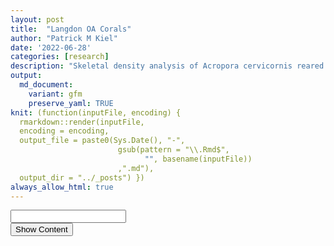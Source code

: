 ```yaml
---
layout: post
title:  "Langdon OA Corals"
author: "Patrick M Kiel"
date: '2022-06-28'
categories: [research]
description: "Skeletal density analysis of Acropora cervicornis reared under ocean acidification and control experiment conditions."
output:
  md_document:
    variant: gfm
    preserve_yaml: TRUE
knit: (function(inputFile, encoding) {
  rmarkdown::render(inputFile, 
  encoding = encoding, 
  output_file = paste0(Sys.Date(), "-",
                        gsub(pattern = "\\.Rmd$",
                              "", basename(inputFile))
                        ,".md"), 
  output_dir = "../_posts") })
always_allow_html: true
---
```


<script type="text/javascript">
window.onload = function() {
    //query string in the password
    const urlParams = new URLSearchParams(window.location.search);
    const pass = urlParams.get('pass')
    document.getElementById("password").value = pass;
};


function verify() {
  if (document.getElementById('password').value === 'acidification') {
    document.getElementById('HIDDENDIV').classList.remove("hidden"); 
    document.getElementById('credentials').classList.add("hidden"); // Hide the div containing the credentials
  } else {
    alert('Invalid Password! You cannot view this content.');
    password.setSelectionRange(0, password.value.length);
  }
  return false;
}
</script>
<style type="text/css">
/*Change content Display */
.hidden {
  display: none;
}
</style>
<!-- The password box -->

<div id="credentials">

<input type="text" id="password" onkeydown="if (event.keyCode == 13) verify()" />
<br/>
<input id="button" type="button" value="Show Content" onclick="verify()" />

</div>

<!-- The content we want to show after password -->

<div id="HIDDENDIV" class="hidden" markdown="1">

# Overview

Here, I analyze the 11 coral skeletons grown under OA and ambient
conditions. I first investigate the vertical extension and calcification
data collected by the Langdon Lab, and then I look at the response of
skeletal density to OA treatment. I further compare analyses at
different thresholding, different scales of segmentation, and the
different metrics I could standardize densities to facilitate “apples to
apples” comparisons.

To remove genotype-specific variability from the analysis, a subset of 8
genetically distinct corals is selected with 4 corals each in the
acidified group and the control group. The remaining 3 corals, all of
genotype ‘P-Lirman’ and in the control group, are then compared to the
other control corals to piece apart genotypic influence on skeletal bulk
densities.

# Linear Growth Analysis

The sharp drop offs and increases in vertical extension are likely the
artifact of a few erroneous data points. There were never 2 back to back
data points like this, so the total growth, from initial to final is
unaffeted.

![](/notebook/images/LangdonCorals/unnamed-chunk-3-1.png)<!-- -->![](/notebook/images/LangdonCorals/unnamed-chunk-3-2.png)<!-- -->![](/notebook/images/LangdonCorals/unnamed-chunk-3-3.png)<!-- -->![](/notebook/images/LangdonCorals/unnamed-chunk-3-4.png)<!-- -->![](/notebook/images/LangdonCorals/unnamed-chunk-3-5.png)<!-- -->

## Statistical Testing

#### Growth

![](/notebook/images/LangdonCorals/unnamed-chunk-4-1.png)<!-- -->

    ## # A tibble: 2 x 4
    ##   treatment variable statistic     p
    ##   <chr>     <chr>        <dbl> <dbl>
    ## 1 HCO2      growth       0.998 0.995
    ## 2 LCO2      growth       0.980 0.902

    ## # A tibble: 1 x 5
    ##     df1   df2 statistic     p variable
    ##   <int> <int>     <dbl> <dbl> <chr>   
    ## 1     1     6      1.32 0.294 growth

<table class=" lightable-classic" style="font-family: &quot;Arial Narrow&quot;, &quot;Source Sans Pro&quot;, sans-serif; margin-left: auto; margin-right: auto;">
<caption>
T-Test Results of Vertical Extension
</caption>
<thead>
<tr>
<th style="text-align:center;font-weight: bold;">
.y.
</th>
<th style="text-align:center;font-weight: bold;">
group1
</th>
<th style="text-align:center;font-weight: bold;">
group2
</th>
<th style="text-align:center;font-weight: bold;">
n1
</th>
<th style="text-align:center;font-weight: bold;">
n2
</th>
<th style="text-align:center;font-weight: bold;">
statistic
</th>
<th style="text-align:center;font-weight: bold;">
df
</th>
<th style="text-align:center;font-weight: bold;">
p
</th>
</tr>
</thead>
<tbody>
<tr>
<td style="text-align:center;">
growth
</td>
<td style="text-align:center;">
HCO2
</td>
<td style="text-align:center;">
LCO2
</td>
<td style="text-align:center;">
4
</td>
<td style="text-align:center;">
4
</td>
<td style="text-align:center;">
2.083
</td>
<td style="text-align:center;">
6
</td>
<td style="text-align:center;">
0.082
</td>
</tr>
</tbody>
</table>
<table class=" lightable-classic" style="font-family: &quot;Arial Narrow&quot;, &quot;Source Sans Pro&quot;, sans-serif; margin-left: auto; margin-right: auto;">
<caption>
Effect Size Results of Vertical Extension
</caption>
<thead>
<tr>
<th style="text-align:center;font-weight: bold;">
.y.
</th>
<th style="text-align:center;font-weight: bold;">
group1
</th>
<th style="text-align:center;font-weight: bold;">
group2
</th>
<th style="text-align:center;font-weight: bold;">
effsize
</th>
<th style="text-align:center;font-weight: bold;">
n1
</th>
<th style="text-align:center;font-weight: bold;">
n2
</th>
<th style="text-align:center;font-weight: bold;">
magnitude
</th>
</tr>
</thead>
<tbody>
<tr>
<td style="text-align:center;">
growth
</td>
<td style="text-align:center;">
HCO2
</td>
<td style="text-align:center;">
LCO2
</td>
<td style="text-align:center;">
1.473
</td>
<td style="text-align:center;">
4
</td>
<td style="text-align:center;">
4
</td>
<td style="text-align:center;">
large
</td>
</tr>
</tbody>
</table>

The mean growth in the HCO2 group was 35.43 mm (SD = 9.77mm), whereas
the mean in LCO2 group was 23.69mm (SD = 5.63mm). A Student’s
two-samples t-test showed that the difference was **not** statistically
significant, t(6) = 2.083, p &gt; 0.05, d = 1.473. Due to the small
sample size, a type 2 error might be happening where we are accepting
the null hypothesis. Further, the different number of days and times of
the year when corals were observed obfuscates any conclusions.

#### Productivity

Using the productivity (growth standardized to initial size) metric from
Lirman *et al.* 2014.
![](/notebook/images/LangdonCorals/unnamed-chunk-5-1.png)<!-- -->

    ## # A tibble: 2 x 4
    ##   treatment variable     statistic     p
    ##   <chr>     <chr>            <dbl> <dbl>
    ## 1 HCO2      productivity     0.962 0.794
    ## 2 LCO2      productivity     0.978 0.890

    ## # A tibble: 1 x 5
    ##     df1   df2 statistic     p variable    
    ##   <int> <int>     <dbl> <dbl> <chr>       
    ## 1     1     6   0.00748 0.934 productivity

<table class=" lightable-classic" style="font-family: &quot;Arial Narrow&quot;, &quot;Source Sans Pro&quot;, sans-serif; margin-left: auto; margin-right: auto;">
<caption>
T-Test Results of Vertical Extension
</caption>
<thead>
<tr>
<th style="text-align:center;font-weight: bold;">
.y.
</th>
<th style="text-align:center;font-weight: bold;">
group1
</th>
<th style="text-align:center;font-weight: bold;">
group2
</th>
<th style="text-align:center;font-weight: bold;">
n1
</th>
<th style="text-align:center;font-weight: bold;">
n2
</th>
<th style="text-align:center;font-weight: bold;">
statistic
</th>
<th style="text-align:center;font-weight: bold;">
df
</th>
<th style="text-align:center;font-weight: bold;">
p
</th>
</tr>
</thead>
<tbody>
<tr>
<td style="text-align:center;">
prod
</td>
<td style="text-align:center;">
HCO2
</td>
<td style="text-align:center;">
LCO2
</td>
<td style="text-align:center;">
4
</td>
<td style="text-align:center;">
4
</td>
<td style="text-align:center;">
-1.125
</td>
<td style="text-align:center;">
6
</td>
<td style="text-align:center;">
0.304
</td>
</tr>
</tbody>
</table>
<table class=" lightable-classic" style="font-family: &quot;Arial Narrow&quot;, &quot;Source Sans Pro&quot;, sans-serif; margin-left: auto; margin-right: auto;">
<caption>
Effect Size Results of Vertical Extension
</caption>
<thead>
<tr>
<th style="text-align:center;font-weight: bold;">
.y.
</th>
<th style="text-align:center;font-weight: bold;">
group1
</th>
<th style="text-align:center;font-weight: bold;">
group2
</th>
<th style="text-align:center;font-weight: bold;">
effsize
</th>
<th style="text-align:center;font-weight: bold;">
n1
</th>
<th style="text-align:center;font-weight: bold;">
n2
</th>
<th style="text-align:center;font-weight: bold;">
magnitude
</th>
</tr>
</thead>
<tbody>
<tr>
<td style="text-align:center;">
prod
</td>
<td style="text-align:center;">
HCO2
</td>
<td style="text-align:center;">
LCO2
</td>
<td style="text-align:center;">
-0.796
</td>
<td style="text-align:center;">
4
</td>
<td style="text-align:center;">
4
</td>
<td style="text-align:center;">
moderate
</td>
</tr>
</tbody>
</table>

The mean productivity in the HCO2 group was 0.04 mm (SD = 0.01mm),
whereas the mean in LCO2 group was 0.05mm (SD = 0.01mm). A Student’s
two-samples t-test showed that the difference was **not** statistically
significant, t(6) = -1.125, p &gt; 0.05, d = -0.796.

#### Number of Days

<table class=" lightable-classic" style="font-family: &quot;Arial Narrow&quot;, &quot;Source Sans Pro&quot;, sans-serif; margin-left: auto; margin-right: auto;">
<caption>
T-Test Results of Vertical Extension
</caption>
<thead>
<tr>
<th style="text-align:center;font-weight: bold;">
.y.
</th>
<th style="text-align:center;font-weight: bold;">
group1
</th>
<th style="text-align:center;font-weight: bold;">
group2
</th>
<th style="text-align:center;font-weight: bold;">
n1
</th>
<th style="text-align:center;font-weight: bold;">
n2
</th>
<th style="text-align:center;font-weight: bold;">
statistic
</th>
<th style="text-align:center;font-weight: bold;">
df
</th>
<th style="text-align:center;font-weight: bold;">
p
</th>
</tr>
</thead>
<tbody>
<tr>
<td style="text-align:center;">
days
</td>
<td style="text-align:center;">
HCO2
</td>
<td style="text-align:center;">
LCO2
</td>
<td style="text-align:center;">
4
</td>
<td style="text-align:center;">
4
</td>
<td style="text-align:center;">
4.154
</td>
<td style="text-align:center;">
3.905
</td>
<td style="text-align:center;">
0.015
</td>
</tr>
</tbody>
</table>
<table class=" lightable-classic" style="font-family: &quot;Arial Narrow&quot;, &quot;Source Sans Pro&quot;, sans-serif; margin-left: auto; margin-right: auto;">
<caption>
Effect Size Results of Vertical Extension
</caption>
<thead>
<tr>
<th style="text-align:center;font-weight: bold;">
.y.
</th>
<th style="text-align:center;font-weight: bold;">
group1
</th>
<th style="text-align:center;font-weight: bold;">
group2
</th>
<th style="text-align:center;font-weight: bold;">
effsize
</th>
<th style="text-align:center;font-weight: bold;">
n1
</th>
<th style="text-align:center;font-weight: bold;">
n2
</th>
<th style="text-align:center;font-weight: bold;">
magnitude
</th>
</tr>
</thead>
<tbody>
<tr>
<td style="text-align:center;">
days
</td>
<td style="text-align:center;">
HCO2
</td>
<td style="text-align:center;">
LCO2
</td>
<td style="text-align:center;">
2.938
</td>
<td style="text-align:center;">
4
</td>
<td style="text-align:center;">
4
</td>
<td style="text-align:center;">
large
</td>
</tr>
</tbody>
</table>

The mean days in experiment of the HCO2 group was 195 days (SD = 45.7),
whereas the mean in LCO2 group was 93 days (SD = NA). A Welch’s
two-samples t-test showed that the difference was statistically
significant, t(3.91) = 4.15, p &lt; 0.05, d = 2.938.

Due to the different number of days, I am trimming the observation of
the OA corals to approximately equal the number of days of the control
corals.

![](/notebook/images/LangdonCorals/unnamed-chunk-7-1.png)<!-- -->![](/notebook/images/LangdonCorals/unnamed-chunk-7-2.png)<!-- -->

# Calcification Analysis

Calcification rates were determined by weekly measurements of buoyant
weight. Mass gained during the experiment was standardized to initial
mass.

![](/notebook/images/LangdonCorals/unnamed-chunk-8-1.png)<!-- -->![](/notebook/images/LangdonCorals/unnamed-chunk-8-2.png)<!-- -->

The data becomes a little messy between December and February near the
end of the experiment with most of this mess centered around January
10th, 2022. Further, the different number of days and times of year as
seen in linear extension data is present here and continues to muddle
conclusions. Regardless, calcification is net positive by taking the
difference in mass from the final and initial measurements.

![](/notebook/images/LangdonCorals/unnamed-chunk-9-1.png)<!-- -->![](/notebook/images/LangdonCorals/unnamed-chunk-9-2.png)<!-- -->![](/notebook/images/LangdonCorals/unnamed-chunk-9-3.png)<!-- -->

Due to the different number of days, I am trimming the observation of
the OA corals to approximately equal the number of days of the control
corals.

![](/notebook/images/LangdonCorals/unnamed-chunk-10-1.png)<!-- -->![](/notebook/images/LangdonCorals/unnamed-chunk-10-2.png)<!-- -->

## Statistical Testing

![](/notebook/images/LangdonCorals/unnamed-chunk-11-1.png)<!-- -->

    ## # A tibble: 2 x 4
    ##   treatment variable statistic     p
    ##   <chr>     <chr>        <dbl> <dbl>
    ## 1 HCO2      G            0.909 0.479
    ## 2 LCO2      G            0.962 0.792

    ## # A tibble: 1 x 5
    ##     df1   df2 statistic     p variable
    ##   <int> <int>     <dbl> <dbl> <chr>   
    ## 1     1     6     0.290 0.610 G

<table class=" lightable-classic" style="font-family: &quot;Arial Narrow&quot;, &quot;Source Sans Pro&quot;, sans-serif; margin-left: auto; margin-right: auto;">
<caption>
T-Test Results of Vertical Extension
</caption>
<thead>
<tr>
<th style="text-align:center;font-weight: bold;">
.y.
</th>
<th style="text-align:center;font-weight: bold;">
group1
</th>
<th style="text-align:center;font-weight: bold;">
group2
</th>
<th style="text-align:center;font-weight: bold;">
n1
</th>
<th style="text-align:center;font-weight: bold;">
n2
</th>
<th style="text-align:center;font-weight: bold;">
statistic
</th>
<th style="text-align:center;font-weight: bold;">
df
</th>
<th style="text-align:center;font-weight: bold;">
p
</th>
</tr>
</thead>
<tbody>
<tr>
<td style="text-align:center;">
G
</td>
<td style="text-align:center;">
HCO2
</td>
<td style="text-align:center;">
LCO2
</td>
<td style="text-align:center;">
4
</td>
<td style="text-align:center;">
4
</td>
<td style="text-align:center;">
-3.79
</td>
<td style="text-align:center;">
6
</td>
<td style="text-align:center;">
0.009
</td>
</tr>
</tbody>
</table>
<table class=" lightable-classic" style="font-family: &quot;Arial Narrow&quot;, &quot;Source Sans Pro&quot;, sans-serif; margin-left: auto; margin-right: auto;">
<caption>
Effect Size Results of Vertical Extension
</caption>
<thead>
<tr>
<th style="text-align:center;font-weight: bold;">
.y.
</th>
<th style="text-align:center;font-weight: bold;">
group1
</th>
<th style="text-align:center;font-weight: bold;">
group2
</th>
<th style="text-align:center;font-weight: bold;">
effsize
</th>
<th style="text-align:center;font-weight: bold;">
n1
</th>
<th style="text-align:center;font-weight: bold;">
n2
</th>
<th style="text-align:center;font-weight: bold;">
magnitude
</th>
</tr>
</thead>
<tbody>
<tr>
<td style="text-align:center;">
G
</td>
<td style="text-align:center;">
HCO2
</td>
<td style="text-align:center;">
LCO2
</td>
<td style="text-align:center;">
-2.68
</td>
<td style="text-align:center;">
4
</td>
<td style="text-align:center;">
4
</td>
<td style="text-align:center;">
large
</td>
</tr>
</tbody>
</table>

The mean calcification rate in the HCO2 group was 4.85 mg/g/day (SD =
0.77), whereas the mean in LCO2 group was 7.42 mg/g/day (SD = 1.12). A
Student’s two-samples t-test showed that the difference was
statistically significant, t(6) = -3.79, p &lt; 0.01, d = -2.68.

![](/notebook/images/LangdonCorals/unnamed-chunk-12-1.png)<!-- -->

    ## # A tibble: 2 x 4
    ##   treatment variable statistic     p
    ##   <chr>     <chr>        <dbl> <dbl>
    ## 1 HCO2      days         0.917 0.521
    ## 2 LCO2      days         0.810 0.121

    ## # A tibble: 1 x 5
    ##     df1   df2 statistic     p variable
    ##   <int> <int>     <dbl> <dbl> <chr>   
    ## 1     1     6     0.962 0.365 days

<table class=" lightable-classic" style="font-family: &quot;Arial Narrow&quot;, &quot;Source Sans Pro&quot;, sans-serif; margin-left: auto; margin-right: auto;">
<caption>
T-Test Results of Vertical Extension
</caption>
<thead>
<tr>
<th style="text-align:center;font-weight: bold;">
.y.
</th>
<th style="text-align:center;font-weight: bold;">
group1
</th>
<th style="text-align:center;font-weight: bold;">
group2
</th>
<th style="text-align:center;font-weight: bold;">
n1
</th>
<th style="text-align:center;font-weight: bold;">
n2
</th>
<th style="text-align:center;font-weight: bold;">
statistic
</th>
<th style="text-align:center;font-weight: bold;">
df
</th>
<th style="text-align:center;font-weight: bold;">
p
</th>
</tr>
</thead>
<tbody>
<tr>
<td style="text-align:center;">
days
</td>
<td style="text-align:center;">
HCO2
</td>
<td style="text-align:center;">
LCO2
</td>
<td style="text-align:center;">
4
</td>
<td style="text-align:center;">
4
</td>
<td style="text-align:center;">
3.651
</td>
<td style="text-align:center;">
6
</td>
<td style="text-align:center;">
0.011
</td>
</tr>
</tbody>
</table>
<table class=" lightable-classic" style="font-family: &quot;Arial Narrow&quot;, &quot;Source Sans Pro&quot;, sans-serif; margin-left: auto; margin-right: auto;">
<caption>
Effect Size Results of Vertical Extension
</caption>
<thead>
<tr>
<th style="text-align:center;font-weight: bold;">
.y.
</th>
<th style="text-align:center;font-weight: bold;">
group1
</th>
<th style="text-align:center;font-weight: bold;">
group2
</th>
<th style="text-align:center;font-weight: bold;">
effsize
</th>
<th style="text-align:center;font-weight: bold;">
n1
</th>
<th style="text-align:center;font-weight: bold;">
n2
</th>
<th style="text-align:center;font-weight: bold;">
magnitude
</th>
</tr>
</thead>
<tbody>
<tr>
<td style="text-align:center;">
days
</td>
<td style="text-align:center;">
HCO2
</td>
<td style="text-align:center;">
LCO2
</td>
<td style="text-align:center;">
2.582
</td>
<td style="text-align:center;">
4
</td>
<td style="text-align:center;">
4
</td>
<td style="text-align:center;">
large
</td>
</tr>
</tbody>
</table>

The mean days in experiment of the HCO2 group was 242.5 days (SD =
74.44), whereas the mean in LCO2 group was 96.75 days (SD = 28.85). A
Student’s two-samples t-test showed that the difference was
statistically significant, t(6) = 3.65, p &lt; 0.05, d = 2.582.

# Growth Data Summarized

In summary, standardized vertical extension data was not signifcantly
different among treatment groups. However, calcification rates were
significantly different, with acidified groups having significantly less
calcification rates. This falls in line with other OA experiments which
observed a decreased in net calcification rates, but observed no
differences in linear extension.

However, the length of observation was significantly different with
control corals observed in the experiment significantly less than
acidified treatment corals. This is critical for phenotypically plastic
corals such as *A. cervicornis* (Kuffner *et al.* 2017), where the
corals’ morphology and bulk density will be shaped by its environment
over short amounts of time. Thus, the longer exposure of corals in lab
conditions will artificially increase its bulk density compared to
corals held in the lab over much shorter time frames. This is because
nursery grown corals grow in the midwater column and are highly porous
compared to corals grown in a lab which are affixed to a tag and held
stationary in an aquarium. Over time, the density will increase in the
lab relative to the nursery, and the amount of this density increase is
directly proportional to time in the lab and any experimental conditions
(acidified treatment). Since there is a difference in these two
variables (length of time and control/treatment), we are unable to parse
apart the relative significance of each of these factors, particularly
with the small sample size present.

# Skeletal Density Analysis

![Segmentation of
CT-Scan](/notebook/images/LangdonCorals/ctSegmentation.jpg)

Skeletal density of the corals was measured by CT scanning with a
Siemens Somatom Volume Zoom CT scanner at a resolution of
0.1mm scan<sup> − 1</sup>. The three dimensional reconstruction was
digitally bisected using the software Amira (ThermoFischer Scientific)
at the distance of new growth from the most distal slice of the apical
branch. Materials were first assigned ‘Old Growth’ (red) and ‘New
Growth’ (blue), where ‘Old Growth’ denotes the portion of the skeleton
that was present at the beginning of the experiment and ‘New Growth’
denotes the portion of the skeleton that is grown under treatment
conditions. The ‘New Growth’ section was then further segmented into
‘apical’ (purple) and ‘distal’ (green), where ‘apical’ and ‘distal’
denote 7.5mm sections of new growth. These standardized subsections
permit additional analyses of the skeletal densities. Finally, ‘Old
Growth’ and ‘New Growth’ were combined to do bulk scale analyses on the
complete coral.

Because coral growth has vertical and lateral components, the ‘Old
Growth’ material contains the initial skeleton and laterally grown
calcium carbonate. However, we are unable to accurately parse apart
these two growth forms in this material. Thus, ‘New Growth’, or the
portion of the skeleton that grew above the maximum height of the
initial skeleton, is the only section of the coral we can accurately
analyze for treatment effect on skeletal density.

Bisected Slice = Distal Slice − \[(*H*<sub>*f*</sub> − *H*<sub>*i*</sub>) \* 10\]
where *H* is measured in mm, and slices represent 0.1mm of the
skeleton’s reconstruction.

Then, holes were filled of the reconstruction to enclose the volume of
the skeleton to be comparable with methods that determine skeletal
density using the buoyant weight technique of wax sealed coral
fragments. Finally, the mean brightness of the entire volume of new
growth was converted to real-world skeletal density using aragonite
density phantoms.

Two different material thresholds were selected for further comparison.
The lab standard is to use -250, but I additionally tested -800 to
prevent the clipping of low brightness data that may occur near the
columella, apical tip, and the edge of the thecas. The result is the
increased volume of the reconstruction and a slight increase in the
brightness cumulative sum count, resulting in a overall reduction in
average determined density. I compare the different values of the new
growth at each of these thresholds in more depth below.

## Old Growth v New Growth

<table class=" lightable-classic" style="font-family: &quot;Arial Narrow&quot;, &quot;Source Sans Pro&quot;, sans-serif; margin-left: auto; margin-right: auto;">
<caption>
Density of bisected coral skeletons in g/cm^3, analyzed at standard -250
thresholding
</caption>
<thead>
<tr>
<th style="text-align:center;font-weight: bold;">
coral
</th>
<th style="text-align:center;font-weight: bold;">
treatment
</th>
<th style="text-align:center;font-weight: bold;">
Coral
</th>
<th style="text-align:center;font-weight: bold;">
NewGrowth
</th>
<th style="text-align:center;font-weight: bold;">
OldGrowth
</th>
</tr>
</thead>
<tbody>
<tr>
<td style="text-align:center;">
108b
</td>
<td style="text-align:center;">
HCO2
</td>
<td style="text-align:center;">
1.941
</td>
<td style="text-align:center;">
1.741
</td>
<td style="text-align:center;">
2.023
</td>
</tr>
<tr>
<td style="text-align:center;">
157
</td>
<td style="text-align:center;">
HCO2
</td>
<td style="text-align:center;">
1.789
</td>
<td style="text-align:center;">
1.700
</td>
<td style="text-align:center;">
1.866
</td>
</tr>
<tr>
<td style="text-align:center;">
187b
</td>
<td style="text-align:center;">
HCO2
</td>
<td style="text-align:center;">
1.661
</td>
<td style="text-align:center;">
1.432
</td>
<td style="text-align:center;">
1.755
</td>
</tr>
<tr>
<td style="text-align:center;">
271b
</td>
<td style="text-align:center;">
LCO2
</td>
<td style="text-align:center;">
1.501
</td>
<td style="text-align:center;">
1.168
</td>
<td style="text-align:center;">
1.590
</td>
</tr>
<tr>
<td style="text-align:center;">
433b
</td>
<td style="text-align:center;">
HCO2
</td>
<td style="text-align:center;">
2.015
</td>
<td style="text-align:center;">
1.537
</td>
<td style="text-align:center;">
2.087
</td>
</tr>
<tr>
<td style="text-align:center;">
439b
</td>
<td style="text-align:center;">
LCO2
</td>
<td style="text-align:center;">
1.779
</td>
<td style="text-align:center;">
1.520
</td>
<td style="text-align:center;">
1.818
</td>
</tr>
<tr>
<td style="text-align:center;">
456b
</td>
<td style="text-align:center;">
LCO2
</td>
<td style="text-align:center;">
1.632
</td>
<td style="text-align:center;">
1.457
</td>
<td style="text-align:center;">
1.672
</td>
</tr>
<tr>
<td style="text-align:center;">
496
</td>
<td style="text-align:center;">
LCO2
</td>
<td style="text-align:center;">
1.617
</td>
<td style="text-align:center;">
1.362
</td>
<td style="text-align:center;">
1.656
</td>
</tr>
</tbody>
</table>

![](/notebook/images/LangdonCorals/unnamed-chunk-13-1.png)<!-- -->

Across all materials, corals grown under LCO2 (control) are less dense
than treatment corals. Further, New Growth is less dense than Old Growth
which makes sense as the Old Growth contains the initial skeleton
present at the beginning of the experiment with the addition of lateral
thickening. Further, New Growth contains the fast growing apical branch
which is less dense than the basal portion of the colony.

The decreased density in control corals compared to acidified corals is
surprising, and does not agree with previous OA literature (Tambutte *et
al.* 2015; Mollica *et al.* 2018). One interpretation is that the
treatment group had significant effect on both the vertical extension
and the lateral thickening of coral growth, and thus treatment effect is
apparent in both the ‘New Growth’ and ‘Old Growth’ materials. As
mentioned before, this was to be expected, however we cannot parse apart
skeleton grown under treatment conditions in the Old Growth section.
**More likely, the differences in density is a factor of the amount of
time held in the experiment, with corals held in the experiment longer
have signifcantly more time to thicken the skeleton.**

### Correcting with calcification rates

If we assume that the rate of densification is equal to that of
calcifiction, we can use the calcification rate, along with the final
density of the new growth to compare corals.

### Statistical Testing

![](/notebook/images/LangdonCorals/unnamed-chunk-15-1.png)<!-- -->

    ## # A tibble: 6 x 5
    ##   treatment material  variable statistic     p
    ##   <chr>     <chr>     <chr>        <dbl> <dbl>
    ## 1 HCO2      Coral     density      0.963 0.796
    ## 2 HCO2      NewGrowth density      0.923 0.555
    ## 3 HCO2      OldGrowth density      0.950 0.719
    ## 4 LCO2      Coral     density      0.960 0.782
    ## 5 LCO2      NewGrowth density      0.939 0.651
    ## 6 LCO2      OldGrowth density      0.916 0.512

    ## # A tibble: 3 x 6
    ##   material    df1   df2 statistic     p variable
    ##   <chr>     <int> <int>     <dbl> <dbl> <chr>   
    ## 1 Coral         1     6    1.16   0.323 density 
    ## 2 NewGrowth     1     6    0.0137 0.911 density 
    ## 3 OldGrowth     1     6    1.95   0.212 density

<table class=" lightable-classic" style="font-family: &quot;Arial Narrow&quot;, &quot;Source Sans Pro&quot;, sans-serif; margin-left: auto; margin-right: auto;">
<caption>
Student’s T-Test Results of Standardized Density of Both Materials
</caption>
<thead>
<tr>
<th style="text-align:center;font-weight: bold;">
material
</th>
<th style="text-align:center;font-weight: bold;">
.y.
</th>
<th style="text-align:center;font-weight: bold;">
group1
</th>
<th style="text-align:center;font-weight: bold;">
group2
</th>
<th style="text-align:center;font-weight: bold;">
n1
</th>
<th style="text-align:center;font-weight: bold;">
n2
</th>
<th style="text-align:center;font-weight: bold;">
statistic
</th>
<th style="text-align:center;font-weight: bold;">
df
</th>
<th style="text-align:center;font-weight: bold;">
p
</th>
</tr>
</thead>
<tbody>
<tr>
<td style="text-align:center;">
Coral
</td>
<td style="text-align:center;">
density
</td>
<td style="text-align:center;">
HCO2
</td>
<td style="text-align:center;">
LCO2
</td>
<td style="text-align:center;">
4
</td>
<td style="text-align:center;">
4
</td>
<td style="text-align:center;">
2.248
</td>
<td style="text-align:center;">
6
</td>
<td style="text-align:center;">
0.066
</td>
</tr>
<tr>
<td style="text-align:center;">
NewGrowth
</td>
<td style="text-align:center;">
density
</td>
<td style="text-align:center;">
HCO2
</td>
<td style="text-align:center;">
LCO2
</td>
<td style="text-align:center;">
4
</td>
<td style="text-align:center;">
4
</td>
<td style="text-align:center;">
2.146
</td>
<td style="text-align:center;">
6
</td>
<td style="text-align:center;">
0.076
</td>
</tr>
<tr>
<td style="text-align:center;">
OldGrowth
</td>
<td style="text-align:center;">
density
</td>
<td style="text-align:center;">
HCO2
</td>
<td style="text-align:center;">
LCO2
</td>
<td style="text-align:center;">
4
</td>
<td style="text-align:center;">
4
</td>
<td style="text-align:center;">
2.783
</td>
<td style="text-align:center;">
6
</td>
<td style="text-align:center;">
0.032
</td>
</tr>
</tbody>
</table>
<table class=" lightable-classic" style="font-family: &quot;Arial Narrow&quot;, &quot;Source Sans Pro&quot;, sans-serif; margin-left: auto; margin-right: auto;">
<caption>
Effect Size Results of Standardized Density of Both Materials
</caption>
<thead>
<tr>
<th style="text-align:center;font-weight: bold;">
.y.
</th>
<th style="text-align:center;font-weight: bold;">
group1
</th>
<th style="text-align:center;font-weight: bold;">
group2
</th>
<th style="text-align:center;font-weight: bold;">
effsize
</th>
<th style="text-align:center;font-weight: bold;">
material
</th>
<th style="text-align:center;font-weight: bold;">
n1
</th>
<th style="text-align:center;font-weight: bold;">
n2
</th>
<th style="text-align:center;font-weight: bold;">
magnitude
</th>
</tr>
</thead>
<tbody>
<tr>
<td style="text-align:center;">
density
</td>
<td style="text-align:center;">
HCO2
</td>
<td style="text-align:center;">
LCO2
</td>
<td style="text-align:center;">
1.589
</td>
<td style="text-align:center;">
Coral
</td>
<td style="text-align:center;">
4
</td>
<td style="text-align:center;">
4
</td>
<td style="text-align:center;">
large
</td>
</tr>
<tr>
<td style="text-align:center;">
density
</td>
<td style="text-align:center;">
HCO2
</td>
<td style="text-align:center;">
LCO2
</td>
<td style="text-align:center;">
1.518
</td>
<td style="text-align:center;">
NewGrowth
</td>
<td style="text-align:center;">
4
</td>
<td style="text-align:center;">
4
</td>
<td style="text-align:center;">
large
</td>
</tr>
<tr>
<td style="text-align:center;">
density
</td>
<td style="text-align:center;">
HCO2
</td>
<td style="text-align:center;">
LCO2
</td>
<td style="text-align:center;">
1.968
</td>
<td style="text-align:center;">
OldGrowth
</td>
<td style="text-align:center;">
4
</td>
<td style="text-align:center;">
4
</td>
<td style="text-align:center;">
large
</td>
</tr>
</tbody>
</table>

A Student’s two-samples t-test only showed statistically significant
differences for the OldGrowth material, t(6) = 2.783, p &lt; 0.05, d =
1.968. The New Growth material and the complete coral was just outside
our significance threshold. There exist three interpretations: 1) The
skeletons were significantly different prior to the experiment and the
treatment did not alter the densities, or 2) the control treatment
precluded the lateral thickening of the corals while maintaining the
linear extension as evidenced by the similiar producitivty values and
densities of new growth, yet old growth (existing + latral thickening)
was diminished. This interpretation would be characteristic of growth
patterns seen in the literature for acidified groups, and not ambient
control groups. Or 3) the increase in density (although only significant
at the old growth) is a factor of the length of time in the treatment
with the theory explained above. Again, it is important to place these
interpretations alongside the small samples size.

## Thresholding Differences

As mentioned in the overview, the lab standard for analysis of coral CT
Scans is to set the lower threshold limit at -250. This clips some
brightness data and shrinks the calculated volume of the reconstruction
with the benefit of definitively selecting coral material only and not
air or other non-coral material. Since we are exploring low density
growth patterns in a controlled experiment, I sought to forgoe the
benefits of the conservative thresholding and employed a liberal
thresholding of -800.

Here, I am comparing the different determinations of the two settings.
In the image below you can see two identical slices at the different
thresholding limits. It is barely noticeable at this scale to the naked
eye, but there is slightly more material included in the -800
thresholding with the width of the columella being less than the width
of the columella in the -250. Thus, the increased thresholding permits
the region of interest (skeletal material) to penetrate into this low
density portion of the skeleton.

![CT-Scan Analysis Threshold
Compare](/notebook/images/LangdonCorals/thresholdCompare.jpg)

<table class=" lightable-classic" style="font-family: &quot;Arial Narrow&quot;, &quot;Source Sans Pro&quot;, sans-serif; margin-left: auto; margin-right: auto;">
<caption>
Average % Differences between -800 and -250 Thresholding
</caption>
<thead>
<tr>
<th style="text-align:center;font-weight: bold;">
metric
</th>
<th style="text-align:center;font-weight: bold;">
mean
</th>
<th style="text-align:center;font-weight: bold;">
sd
</th>
</tr>
</thead>
<tbody>
<tr>
<td style="text-align:center;">
density
</td>
<td style="text-align:center;">
-14.0
</td>
<td style="text-align:center;">
5.0
</td>
</tr>
<tr>
<td style="text-align:center;">
volume
</td>
<td style="text-align:center;">
17.2
</td>
<td style="text-align:center;">
7.1
</td>
</tr>
</tbody>
</table>

On average, the -800 thresholded reconstruction has a volume 17.2%
greater than the -250 reconstruction by including more low density
material, resulting in an average determined density 14% less than the
-250 reconstruction. This lines up well with our theory of segmentation.
Certainly, a -250 reconstruction should not be compared to a -800
reconstruction, but the variability within each group is fairly uniform.

With that in mind, I will proceed with the -800 reconstruction and
subsection out materials in the New Growth material. These densities
will be different than the New Growth shown above and will only be
compared to other -800 reconstructions.

## Subsectioning New Growth

![](/notebook/images/LangdonCorals/unnamed-chunk-17-1.png)<!-- -->

### Statistical Testing

![](/notebook/images/LangdonCorals/unnamed-chunk-18-1.png)<!-- -->

    ## # A tibble: 8 x 5
    ##   treatment material  variable statistic     p
    ##   <chr>     <fct>     <chr>        <dbl> <dbl>
    ## 1 HCO2      NewGrowth density      0.881 0.343
    ## 2 HCO2      apical    density      0.959 0.775
    ## 3 HCO2      remainder density      0.879 0.333
    ## 4 HCO2      distal    density      0.897 0.415
    ## 5 LCO2      NewGrowth density      0.982 0.911
    ## 6 LCO2      apical    density      0.864 0.273
    ## 7 LCO2      remainder density      0.841 0.198
    ## 8 LCO2      distal    density      0.963 0.800

    ## # A tibble: 4 x 6
    ##   material    df1   df2 statistic      p variable
    ##   <fct>     <int> <int>     <dbl>  <dbl> <chr>   
    ## 1 NewGrowth     1     6      4.81 0.0708 density 
    ## 2 apical        1     6      3.93 0.0948 density 
    ## 3 remainder     1     6      7.54 0.0335 density 
    ## 4 distal        1     6     12.3  0.0127 density

<table class=" lightable-classic" style="font-family: &quot;Arial Narrow&quot;, &quot;Source Sans Pro&quot;, sans-serif; margin-left: auto; margin-right: auto;">
<caption>
Student’s T-Test Results of Standardized Density of Both Materials
</caption>
<thead>
<tr>
<th style="text-align:center;font-weight: bold;">
material
</th>
<th style="text-align:center;font-weight: bold;">
.y.
</th>
<th style="text-align:center;font-weight: bold;">
group1
</th>
<th style="text-align:center;font-weight: bold;">
group2
</th>
<th style="text-align:center;font-weight: bold;">
n1
</th>
<th style="text-align:center;font-weight: bold;">
n2
</th>
<th style="text-align:center;font-weight: bold;">
statistic
</th>
<th style="text-align:center;font-weight: bold;">
df
</th>
<th style="text-align:center;font-weight: bold;">
p
</th>
</tr>
</thead>
<tbody>
<tr>
<td style="text-align:center;">
NewGrowth
</td>
<td style="text-align:center;">
density
</td>
<td style="text-align:center;">
HCO2
</td>
<td style="text-align:center;">
LCO2
</td>
<td style="text-align:center;">
4
</td>
<td style="text-align:center;">
4
</td>
<td style="text-align:center;">
2.486
</td>
<td style="text-align:center;">
4.354
</td>
<td style="text-align:center;">
0.063
</td>
</tr>
<tr>
<td style="text-align:center;">
apical
</td>
<td style="text-align:center;">
density
</td>
<td style="text-align:center;">
HCO2
</td>
<td style="text-align:center;">
LCO2
</td>
<td style="text-align:center;">
4
</td>
<td style="text-align:center;">
4
</td>
<td style="text-align:center;">
1.087
</td>
<td style="text-align:center;">
4.614
</td>
<td style="text-align:center;">
0.330
</td>
</tr>
<tr>
<td style="text-align:center;">
remainder
</td>
<td style="text-align:center;">
density
</td>
<td style="text-align:center;">
HCO2
</td>
<td style="text-align:center;">
LCO2
</td>
<td style="text-align:center;">
4
</td>
<td style="text-align:center;">
4
</td>
<td style="text-align:center;">
2.608
</td>
<td style="text-align:center;">
3.988
</td>
<td style="text-align:center;">
0.060
</td>
</tr>
<tr>
<td style="text-align:center;">
distal
</td>
<td style="text-align:center;">
density
</td>
<td style="text-align:center;">
HCO2
</td>
<td style="text-align:center;">
LCO2
</td>
<td style="text-align:center;">
4
</td>
<td style="text-align:center;">
4
</td>
<td style="text-align:center;">
2.914
</td>
<td style="text-align:center;">
4.132
</td>
<td style="text-align:center;">
0.042
</td>
</tr>
</tbody>
</table>
<table class=" lightable-classic" style="font-family: &quot;Arial Narrow&quot;, &quot;Source Sans Pro&quot;, sans-serif; margin-left: auto; margin-right: auto;">
<caption>
Effect Size Results of Standardized Density of Both Materials
</caption>
<thead>
<tr>
<th style="text-align:center;font-weight: bold;">
.y.
</th>
<th style="text-align:center;font-weight: bold;">
group1
</th>
<th style="text-align:center;font-weight: bold;">
group2
</th>
<th style="text-align:center;font-weight: bold;">
effsize
</th>
<th style="text-align:center;font-weight: bold;">
material
</th>
<th style="text-align:center;font-weight: bold;">
n1
</th>
<th style="text-align:center;font-weight: bold;">
n2
</th>
<th style="text-align:center;font-weight: bold;">
magnitude
</th>
</tr>
</thead>
<tbody>
<tr>
<td style="text-align:center;">
density
</td>
<td style="text-align:center;">
HCO2
</td>
<td style="text-align:center;">
LCO2
</td>
<td style="text-align:center;">
1.758
</td>
<td style="text-align:center;">
NewGrowth
</td>
<td style="text-align:center;">
4
</td>
<td style="text-align:center;">
4
</td>
<td style="text-align:center;">
large
</td>
</tr>
<tr>
<td style="text-align:center;">
density
</td>
<td style="text-align:center;">
HCO2
</td>
<td style="text-align:center;">
LCO2
</td>
<td style="text-align:center;">
0.769
</td>
<td style="text-align:center;">
apical
</td>
<td style="text-align:center;">
4
</td>
<td style="text-align:center;">
4
</td>
<td style="text-align:center;">
moderate
</td>
</tr>
<tr>
<td style="text-align:center;">
density
</td>
<td style="text-align:center;">
HCO2
</td>
<td style="text-align:center;">
LCO2
</td>
<td style="text-align:center;">
1.844
</td>
<td style="text-align:center;">
remainder
</td>
<td style="text-align:center;">
4
</td>
<td style="text-align:center;">
4
</td>
<td style="text-align:center;">
large
</td>
</tr>
<tr>
<td style="text-align:center;">
density
</td>
<td style="text-align:center;">
HCO2
</td>
<td style="text-align:center;">
LCO2
</td>
<td style="text-align:center;">
2.061
</td>
<td style="text-align:center;">
distal
</td>
<td style="text-align:center;">
4
</td>
<td style="text-align:center;">
4
</td>
<td style="text-align:center;">
large
</td>
</tr>
</tbody>
</table>

A Welch’s two-sample t-test only showed statistically significant
differences for the distal material, t(4.13) = 2.91, p &lt; 0.05, d =
2.061. The remainder material and the new growth material analyzed as a
whole was just outside our significance threshold, and the apical
matrial was highly variable and not significantly different, p &gt;
0.33. Thus, from the distal to apical regions of the new growth,
variability within treatment group increases and the ability to detect
treatment effect decreases. This falls in line with our understanding of
coral growth in the highly variable, fast growing apical tips. Further,
this closely aligns with the prior analysis of new growth v old growth,
where new growth was not signifcantly different between control and
treatment, but old growth was different between the groups. Finally, the
trend of denser skeletons in the control group compared to the treatment
group aligns with the previous analysis with the likely cause being the
amount of days grown in the lab.

## Estimating Mass Gain

Calcification can also be determined by multiplying the volume of the
new growth section by the average density of this material. We can
compare this calculated mass to to the buoyant weight data. We can
further see which thresholding has a better fit with the buoyant weight
data to add to our comparison of thesholding differnces.

![](/notebook/images/LangdonCorals/unnamed-chunk-19-1.png)<!-- -->

    ## 
    ## Call:
    ## lm(formula = calcMass ~ newMass, data = newMass)
    ## 
    ## Residuals:
    ##     Min      1Q  Median      3Q     Max 
    ## -0.6187 -0.3328 -0.1018  0.2494  1.0180 
    ## 
    ## Coefficients:
    ##             Estimate Std. Error t value Pr(>|t|)  
    ## (Intercept)   0.3837     0.3522   1.089   0.2943  
    ## newMass       0.3078     0.1332   2.312   0.0365 *
    ## ---
    ## Signif. codes:  0 '***' 0.001 '**' 0.01 '*' 0.05 '.' 0.1 ' ' 1
    ## 
    ## Residual standard error: 0.4958 on 14 degrees of freedom
    ## Multiple R-squared:  0.2762, Adjusted R-squared:  0.2246 
    ## F-statistic: 5.344 on 1 and 14 DF,  p-value: 0.03653

Multiplying ct scan density and volume underestimates the derived mass
gain as compared to buoyant weight data. To some extent, this was to be
expected. Calcification takes place not only in the new growth, but also
in the lateral thickening of the old growth section which was not
included in the CT Scan derived mass. Except for one data point which
nearly has a 1:1 relationship (85%), the other 7 corals have their
calculated mass gain at about 43% of mass gain as measured by buoyant
weight.

There was no observable difference in calculation of mass between the
250 and 800 thresholded reconstructions. Again, this was to be expected
as calculated gain in mass is the product of volume and density. The two
different reconstructions have nearly equal and opposite determinations
of each, balacing out the equation and resulting in nearly similar mass:
vol<sub>250</sub> &lt; vol<sub>800</sub>, *ρ*<sub>250</sub> &gt; *ρ*<sub>800</sub>, mass<sub>250</sub> ≈ mass<sub>800</sub>

## Standardization Metrics

### Number of Days in Treatment

Due to the different number of days in treatment and control groups, I
am tempted to standardize the density of the corals to its number of
days in treatment. This should standardize the number of days an
individual coral was able to fill in its skeleton in the laboratory at
its specified treatment.

There are multiple caveats: 1) we have already sectoned out the new
growth in the treatment, 2) units will be expressed in density/days
which is an arbitrary unit without a real-world meaning, and 3) the
range of the days are fairly large (&gt;150 days difference between
group means), and the data may just be incomparable.

![](/notebook/images/LangdonCorals/unnamed-chunk-20-1.png)<!-- -->![](/notebook/images/LangdonCorals/unnamed-chunk-20-2.png)<!-- -->

Nevertheless, here is the data standardized to the number of days in
treatment.

![](/notebook/images/LangdonCorals/unnamed-chunk-21-1.png)<!-- -->![](/notebook/images/LangdonCorals/unnamed-chunk-21-2.png)<!-- -->

Now, there are significant differences with LCO2 corals being denser
than OA corals. However, the differences across sectioned materials and
different thresholds is nearly uniform, suggesting that the driving
force is not the difference in densities of each material (as shown
above in the normal data and backed with theory), but rather the
standardizing metric. Further, the differences reflect the reciprocal of
the boxplot above, underscoring the difference in number of days is
driving the observed differences.

I conclude that standardizing to the number of days in treatment is not
an appropriate metric.

### Initial Height of Coral

Just as we standardized total vertical extension to initial height of
the coral, we can standardize density of the coral to its initial
height. However, this shares many of the same caveats from above, namely
that density/height is an arbitrary, potentially meaningless unit.

![](/notebook/images/LangdonCorals/unnamed-chunk-22-1.png)<!-- -->![](/notebook/images/LangdonCorals/unnamed-chunk-22-2.png)<!-- -->![](/notebook/images/LangdonCorals/unnamed-chunk-22-3.png)<!-- -->![](/notebook/images/LangdonCorals/unnamed-chunk-22-4.png)<!-- -->

    ## # A tibble: 3 x 9
    ##   material  .y.     group1 group2    n1    n2 statistic    df     p
    ## * <chr>     <chr>   <chr>  <chr>  <int> <int>     <dbl> <dbl> <dbl>
    ## 1 Coral     density HCO2   LCO2       4     4      1.42     6 0.206
    ## 2 NewGrowth density HCO2   LCO2       4     4      1.25     6 0.257
    ## 3 OldGrowth density HCO2   LCO2       4     4      1.52     6 0.18

    ## # A tibble: 4 x 9
    ##   material  .y.     group1 group2    n1    n2 statistic    df     p
    ## * <fct>     <chr>   <chr>  <chr>  <int> <int>     <dbl> <dbl> <dbl>
    ## 1 NewGrowth density HCO2   LCO2       4     4     1.34      6 0.229
    ## 2 apical    density HCO2   LCO2       4     4     0.979     6 0.366
    ## 3 remainder density HCO2   LCO2       4     4     1.38      6 0.216
    ## 4 distal    density HCO2   LCO2       4     4     1.39      6 0.215

Here, we see the same initial pattern with OA corals generally more
dense than control corals. However, significant differences between any
material has been lost. HCO2 corals had more variable initial height but
the mean value did not differ significantly.

### Initial Mass of Coral

Same concept, but using initial mass to standardize just as we did for
calcification.

![](/notebook/images/LangdonCorals/unnamed-chunk-23-1.png)<!-- -->![](/notebook/images/LangdonCorals/unnamed-chunk-23-2.png)<!-- -->![](/notebook/images/LangdonCorals/unnamed-chunk-23-3.png)<!-- -->![](/notebook/images/LangdonCorals/unnamed-chunk-23-4.png)<!-- -->

    ## # A tibble: 3 x 9
    ##   material  .y.     group1 group2    n1    n2 statistic    df      p
    ## * <chr>     <chr>   <chr>  <chr>  <int> <int>     <dbl> <dbl>  <dbl>
    ## 1 Coral     density HCO2   LCO2       4     4      2.14     6 0.076 
    ## 2 NewGrowth density HCO2   LCO2       4     4      1.68     6 0.145 
    ## 3 OldGrowth density HCO2   LCO2       4     4      2.29     6 0.0622

    ## # A tibble: 4 x 9
    ##   material  .y.     group1 group2    n1    n2 statistic    df     p
    ## * <fct>     <chr>   <chr>  <chr>  <int> <int>     <dbl> <dbl> <dbl>
    ## 1 NewGrowth density HCO2   LCO2       4     4      1.73     6 0.134
    ## 2 apical    density HCO2   LCO2       4     4      1.22     6 0.267
    ## 3 remainder density HCO2   LCO2       4     4      1.74     6 0.132
    ## 4 distal    density HCO2   LCO2       4     4      1.81     6 0.12

Again, the same initial pattern with significant differences between any
material lost.

# Genotype Variability

Finally, it is important to compare the variability of the population to
the variability of a genoype within that population to begin to
understand genotype-specific sensitivities. Here, I compare 3 ramets of
P-Lirman grown under LCO2 conditions and compare it to all LCO2 corals

![](/notebook/images/LangdonCorals/unnamed-chunk-24-1.png)<!-- -->![](/notebook/images/LangdonCorals/unnamed-chunk-24-2.png)<!-- -->

    ## # A tibble: 3 x 6
    ## # Groups:   material [3]
    ##   material  threshold statistic p.value parameter method                        
    ##   <chr>         <dbl>     <dbl>   <dbl>     <dbl> <chr>                         
    ## 1 Coral           250      2.70   0.260         2 Bartlett test of homogeneity ~
    ## 2 NewGrowth       250      2.65   0.266         2 Bartlett test of homogeneity ~
    ## 3 OldGrowth       250      2.55   0.279         2 Bartlett test of homogeneity ~

![](/notebook/images/LangdonCorals/unnamed-chunk-24-3.png)<!-- -->

    ##   Tukey multiple comparisons of means
    ##     95% family-wise confidence level
    ## 
    ## Fit: aov(formula = density ~ genotype, data = .)
    ## 
    ## $genotype
    ##                                  diff          lwr        upr     p adj
    ## P-Lirman-Everything Else   0.25151849  0.040800773 0.46223621 0.0156768
    ## total pop-Everything Else  0.15266046 -0.008427085 0.31374800 0.0666405
    ## total pop-P-Lirman        -0.09885804 -0.278558712 0.08084264 0.3864274

From this data, there are significant differences of skeletal density
among the genotype P-Lirman as compared to the rest of the population
(p&lt;0.05). However, when grouped together, there is no difference of
P-Lirman (p=0.386). This could suggest that there is significant
genotypic variability, shown here with only 3 corals compared to the 8
other corals. Certainly, more analysis needs to be done.

</div>
